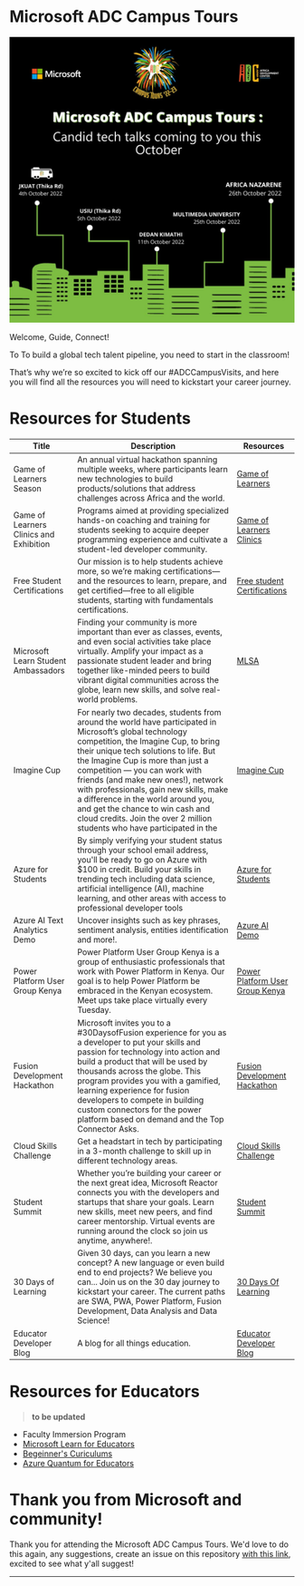 # Microsoft ADC Campus Tours

![Microsoft-Build-Student-Developer-Drop-in-day](img/banner2.jfif)


Welcome, Guide, Connect!

To To build a global tech talent pipeline, you need to start in the classroom!
 
That’s why we’re so excited to kick off our #ADCCampusVisits, and here you will find all the resources you will need to kickstart your career journey.


# Resources for Students

| Title | Description | Resources |
-------|------------|-----------|
| Game of Learners Season| An annual virtual hackathon spanning multiple weeks, where participants learn new technologies to build products/solutions that address challenges across Africa and the world. | [Game of Learners](https://aka.ms/GameofLearners) |
| Game of Learners Clinics and Exhibition| Programs aimed at  providing specialized hands-on coaching and training for students seeking to acquire deeper programming experience and cultivate a student-led developer community. | [Game of Learners Clinics](https://www.microsoft.com/MEA/Gameoflearners/clinics.aspx?WT.mc_id=academic-75712-bethanycheum) |
| Free Student Certifications| Our mission is to help students achieve more, so we’re making certifications—and the resources to learn, prepare, and get certified—free to all eligible students, starting with fundamentals certifications. | [Free student Certifications](http://aka.ms/FreeStudentCertifications) |
| Microsoft Learn Student Ambassadors| Finding your community is more important than ever as classes, events, and even social activities take place virtually. Amplify your impact as a passionate student leader and bring together like-minded peers to build vibrant digital communities across the globe, learn new skills, and solve real-world problems.  | [MLSA](https://studentambassadors.microsoft.com/?WT.mc_id=academic-75712-bethanycheum) |
| Imagine Cup | For nearly two decades, students from around the world have participated in Microsoft’s global technology competition, the Imagine Cup, to bring their unique tech solutions to life. But the Imagine Cup is more than just a competition — you can work with friends (and make new ones!), network with professionals, gain new skills, make a difference in the world around you, and get the chance to win cash and cloud credits. Join the over 2 million students who have participated in the | [Imagine Cup](https://imaginecup.microsoft.com/s?WT.mc_id=academic-75712-bethanycheum) |
| Azure for Students| By simply verifying your student status through your school email address, you'll be ready to go on Azure with $100 in credit. Build your skills in trending tech including data science, artificial intelligence (AI), machine learning, and other areas with access to professional developer tools | [Azure for Students](https://aka.ms/AzureStudents) |
| Azure AI Text Analytics Demo| Uncover insights such as key phrases, sentiment analysis, entities identification and more!. | [Azure AI Demo](https://aidemos.microsoft.com/text-analytics?WT.mc_id=academic-75712-bethanycheum) |
| Power Platform User Group Kenya | Power Platform User Group Kenya is a group of enthusiastic professionals that work with Power Platform in Kenya. Our goal is to help Power Platform be embraced in the Kenyan ecosystem. Meet ups take place virtually every Tuesday. | [Power Platform User Group Kenya](https://powerusers.microsoft.com/t5/Power-Platform-User-Group-Kenya/gh-p/PowerPlatfromUserGroupKenya?WT.mc_id=academic-75166-juliamuiruri) |
| Fusion Development Hackathon | Microsoft invites you to a #30DaysofFusion experience for you as a developer to put your skills and passion for technology into action and build a product that will be used by thousands across the globe. This program provides you with a gamified, learning experience for fusion developers to compete in building custom connectors for the power platform based on demand and the Top Connector Asks. | [Fusion Development Hackathon](https://techcommunity.microsoft.com/t5/educator-developer-blog/the-microsoft-connector-hackathon-learn-fusion-development-in-30/ba-p/3613726?WT.mc_id=academic-75587-juliamuiruri) |
| Cloud Skills Challenge| Get a headstart in tech by participating in a 3-month challenge to skill up in different technology areas. | [Cloud Skills Challenge](https://aka.ms/ADCToursChallenge) |
| Student Summit| Whether you’re building your career or the next great idea, Microsoft Reactor connects you with the developers and startups that share your goals. Learn new skills, meet new peers, and find career mentorship. Virtual events are running around the clock so join us anytime, anywhere!. | [Student Summit](https://developer.microsoft.com/en-us/reactor/events/17028/?WT.mc_id=academic-75712-bethanycheum) |
| 30 Days of Learning| Given 30 days, can you learn a new concept? A new language or even build end to end projects? We believe you can... Join us on the 30 day journey to kickstart your career. The current paths are SWA, PWA, Power Platform, Fusion Development, Data Analysis and Data Science!| [30 Days Of Learning](https://microsoft.github.io/30daysof/) |
| Educator Developer Blog| A blog for all things education. | [Educator Developer Blog](https://techcommunity.microsoft.com/t5/educator-developer-blog/bg-p/EducatorDeveloperBlog?WT.mc_id=academic-75712-bethanycheum) |


#  Resources for Educators
> **to be updated**
* Faculty Immersion Program
* [Microsoft Learn for Educators](https://docs.microsoft.com/en-us/learn/educator-center/programs/msle/?WT.mc_id=academic-75712-bethanycheum)
* [Begeinner's Curiculums](https://aka.ms/BeginnersCuriculum)
* [Azure Quantum for Educators](https://azure.microsoft.com/en-us/solutions/quantum-computing/educators/?WT.mc_id=academic-75712-bethanycheum)


# Thank you from Microsoft and community! 
Thank you for attending the Microsoft ADC Campus Tours. We'd love to do this again, any suggestions, create an issue on this repository [with this link](https://aka.ms/ADCToursFeedback), excited to see what y'all suggest!

--- 
